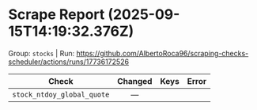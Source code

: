 # Scrape Report (2025-09-15T14:19:32.376Z)

Group: `stocks`  |  Run: https://github.com/AlbertoRoca96/scraping-checks-scheduler/actions/runs/17736172526

| Check | Changed | Keys | Error |
|---|:---:|:--|:--|
| `stock_ntdoy_global_quote` | — |  |  |
